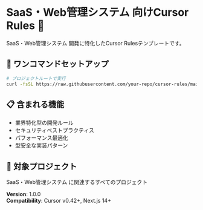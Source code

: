 # SaaS・Web管理システム 向けCursor Rules 🏢

SaaS・Web管理システム 開発に特化したCursor Rulesテンプレートです。

## 🚀 ワンコマンドセットアップ

```bash
# プロジェクトルートで実行
curl -fsSL https://raw.githubusercontent.com/your-repo/cursor-rules/main/mdcs/saas-web-management/setup.sh | bash
```

## 📋 含まれる機能

- 業界特化型の開発ルール
- セキュリティベストプラクティス
- パフォーマンス最適化
- 型安全な実装パターン

## 🎯 対象プロジェクト

SaaS・Web管理システム に関連するすべてのプロジェクト

**Version**: 1.0.0  
**Compatibility**: Cursor v0.42+, Next.js 14+
